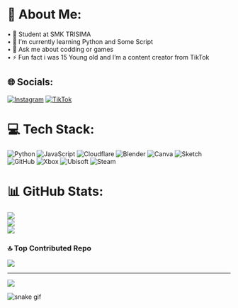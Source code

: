 # 💫 About Me:
• 🏫 Student at SMK TRISIMA<br>• 🌱 I’m currently learning Python and Some Script<br>• 💬 Ask me about codding or games <br>• ⚡ Fun fact i was 15 Young old and I’m a content creator from TikTok


## 🌐 Socials:
[![Instagram](https://img.shields.io/badge/Instagram-%23E4405F.svg?logo=Instagram&logoColor=white)](https://instagram.com/noyan4k) [![TikTok](https://img.shields.io/badge/TikTok-%23000000.svg?logo=TikTok&logoColor=white)](https://tiktok.com/@noyan4k) 

# 💻 Tech Stack:
![Python](https://img.shields.io/badge/python-3670A0?style=plastic&logo=python&logoColor=ffdd54) ![JavaScript](https://img.shields.io/badge/javascript-%23323330.svg?style=plastic&logo=javascript&logoColor=%23F7DF1E) ![Cloudflare](https://img.shields.io/badge/Cloudflare-F38020?style=plastic&logo=Cloudflare&logoColor=white) ![Blender](https://img.shields.io/badge/blender-%23F5792A.svg?style=plastic&logo=blender&logoColor=white) ![Canva](https://img.shields.io/badge/Canva-%2300C4CC.svg?style=plastic&logo=Canva&logoColor=white) ![Sketch](https://img.shields.io/badge/Sketch-FFB387?style=plastic&logo=sketch&logoColor=black) ![GitHub](https://img.shields.io/badge/github-%23121011.svg?style=plastic&logo=github&logoColor=white) ![Xbox](https://img.shields.io/badge/xbox-%23107C10.svg?style=plastic&logo=xbox&logoColor=white) ![Ubisoft](https://img.shields.io/badge/Ubisoft-%23F5F5F5.svg?style=plastic&logo=Ubisoft&logoColor=black) ![Steam](https://img.shields.io/badge/steam-%23000000.svg?style=plastic&logo=steam&logoColor=white)
# 📊 GitHub Stats:
![](https://github-readme-stats.vercel.app/api?username=Noyan4K&theme=shadow_red&hide_border=false&include_all_commits=false&count_private=false)<br/>
![](https://nirzak-streak-stats.vercel.app/?user=Noyan4K&theme=shadow_red&hide_border=false)<br/>
![](https://github-readme-stats.vercel.app/api/top-langs/?username=Noyan4K&theme=shadow_red&hide_border=false&include_all_commits=false&count_private=false&layout=compact)


### 🔝 Top Contributed Repo
![](https://github-contributor-stats.vercel.app/api?username=Noyan4K&limit=5&theme=dark&combine_all_yearly_contributions=true)

---
[![](https://visitcount.itsvg.in/api?id=Noyan4K&icon=5&color=4)](https://visitcount.itsvg.in)

![snake gif](https://github.com/Noyan4K/Noyan4K/blob/output/github-contribution-grid-snake.gif)
<!-- Proudly created with GPRM ( https://gprm.itsvg.in ) -->

